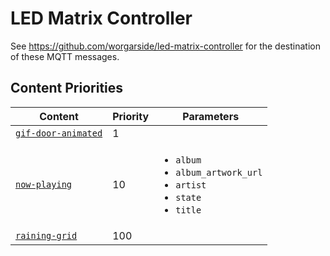 # LED Matrix Controller

See <https://github.com/worgarside/led-matrix-controller> for the destination of these MQTT messages.

## Content Priorities

| Content                                         | Priority | Parameters                                                                                             |
|-------------------------------------------------|----------|--------------------------------------------------------------------------------------------------------|
| [`gif-door-animated`](./gif_door_animated.yaml) | 1        |                                                                                                        |
| [`now-playing`](./now_playing.yaml)             | 10       | <ul><li>`album`</li><li>`album_artwork_url`</li><li>`artist`</li><li>`state`</li><li>`title`</li></ul> |
| [`raining-grid`](./raining_grid.yaml)           | 100      |                                                                                                        |
